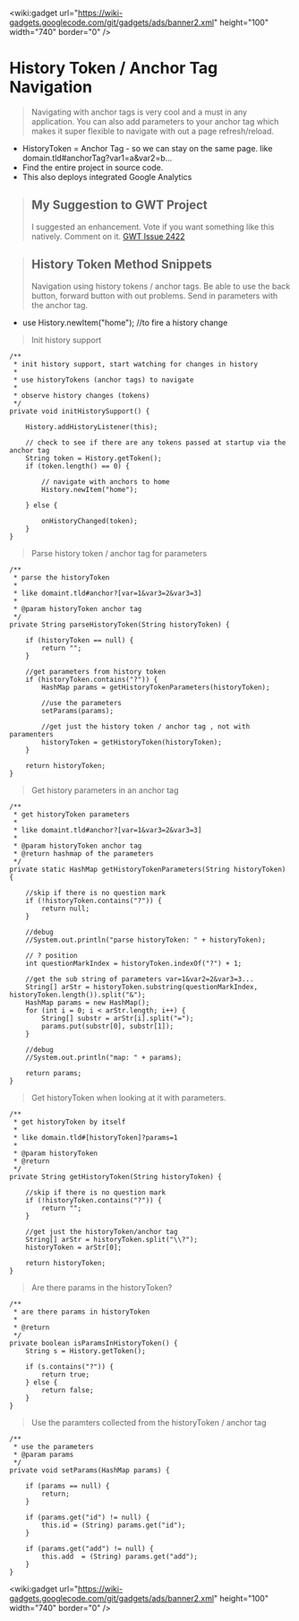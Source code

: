 
&lt;wiki:gadget url="https://wiki-gadgets.googlecode.com/git/gadgets/ads/banner2.xml" height="100" width="740" border="0" /&gt;

# History Token / Anchor Tag Navigation #
> Navigating with anchor tags is very cool and a must in any application. You can also add parameters to your anchor tag which makes it super flexible to navigate with out a page refresh/reload.
  * HistoryToken = Anchor Tag - so we can stay on the same page. like domain.tld#anchorTag?var1=a&var2=b...
  * Find the entire project in source code.
  * This also deploys integrated Google Analytics

> ## My Suggestion to GWT Project ##
> I suggested an enhancement. Vote if you want something like this natively. Comment on it. [GWT Issue 2422](http://code.google.com/p/google-web-toolkit/issues/detail?id=2422)

> ## History Token Method Snippets ##
> Navigation using history tokens / anchor tags. Be able to use the back button, forward button with out problems. Send in parameters with the anchor tag.
  * use History.newItem("home"); //to fire a history change

> Init history support
```
/**
 * init history support, start watching for changes in history
 * 
 * use historyTokens (anchor tags) to navigate
 * 
 * observe history changes (tokens)
 */
private void initHistorySupport() {

	History.addHistoryListener(this);

	// check to see if there are any tokens passed at startup via the anchor tag
	String token = History.getToken();
	if (token.length() == 0) {
		
		// navigate with anchors to home
		History.newItem("home");
		
	} else {
		
		onHistoryChanged(token);
	}
}
```

> Parse history token / anchor tag for parameters
```
/**
 * parse the historyToken
 *  
 * like domaint.tld#anchor?[var=1&var3=2&var3=3]
 * 
 * @param historyToken anchor tag
 */
private String parseHistoryToken(String historyToken) {
	
	if (historyToken == null) {
		return "";
	}
	
	//get parameters from history token
	if (historyToken.contains("?")) {
		HashMap params = getHistoryTokenParameters(historyToken);

		//use the parameters
		setParams(params);

		//get just the history token / anchor tag , not with paramenters
		historyToken = getHistoryToken(historyToken);
	} 

	return historyToken;
}
```

> Get history parameters in an anchor tag
```
/**
 * get historyToken parameters
 * 
 * like domaint.tld#anchor?[var=1&var3=2&var3=3]
 * 
 * @param historyToken anchor tag
 * @return hashmap of the parameters
 */
private static HashMap getHistoryTokenParameters(String historyToken) {

	//skip if there is no question mark
	if (!historyToken.contains("?")) {
		return null;
	}
	
	//debug
	//System.out.println("parse historyToken: " + historyToken);
	
	// ? position
	int questionMarkIndex = historyToken.indexOf("?") + 1;
	
	//get the sub string of parameters var=1&var2=2&var3=3...
	String[] arStr = historyToken.substring(questionMarkIndex, historyToken.length()).split("&");
	HashMap params = new HashMap();
	for (int i = 0; i < arStr.length; i++) {
		String[] substr = arStr[i].split("=");
		params.put(substr[0], substr[1]);
	}

	//debug
	//System.out.println("map: " + params);

	return params;
}
```

> Get historyToken when looking at it with parameters.
```
/**
 * get historyToken by itself
 * 
 * like domain.tld#[historyToken]?params=1
 *  
 * @param historyToken
 * @return
 */
private String getHistoryToken(String historyToken) {
	
	//skip if there is no question mark
	if (!historyToken.contains("?")) {
		return "";
	}

	//get just the historyToken/anchor tag
	String[] arStr = historyToken.split("\\?");
	historyToken = arStr[0];

	return historyToken;
}
```

> Are there params in the historyToken?
```
/**
 * are there params in historyToken
 * 
 * @return
 */
private boolean isParamsInHistoryToken() {
	String s = History.getToken();
	
	if (s.contains("?")) {
		return true;
	} else {
		return false;
	}
}
```

> Use the paramters collected from the historyToken / anchor tag
```
/**
 * use the parameters
 * @param params
 */
private void setParams(HashMap params) {
	
	if (params == null) {
		return;
	}
		
	if (params.get("id") != null) {
		this.id = (String) params.get("id");
	}
	
	if (params.get("add") != null) {
		this.add  = (String) params.get("add");
	}
}
```

&lt;wiki:gadget url="https://wiki-gadgets.googlecode.com/git/gadgets/ads/banner2.xml" height="100" width="740" border="0" /&gt;
